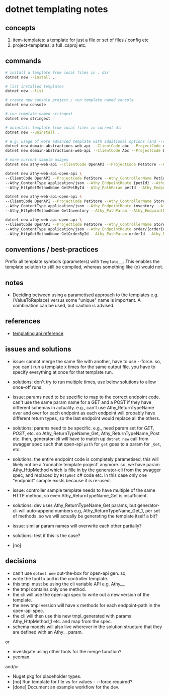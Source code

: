 # dotnet templating notes

## concepts

1. item-templates: a template for just a file or set of files / config etc
2. project-templates: a full .csproj etc.

## commands

```sh
# install a template from local files in . dir
dotnet new --install .

# list installed templates
dotnet new --list

# create new console project / run template named console
dotnet new console

# run template named stringext
dotnet new stringext

# uninstall template from local files in current dir
dotnet new --uninstall .

# e.g. usage of more advanced template with additional options (and --dry-run appended for info)
dotnet new domain-abstractions-web-api --ClientCode abc --ProjectCode def --HttpPort 5200 --HttpsPort 5201 --HasAdaptor false --HasDatabase true --dry-run
dotnet new domain-abstractions-web-api --ClientCode Abc --ProjectCode Def --HttpPort 5200 --HttpsPort 5201 --dry-run

# more current sample usages
dotnet new athy-web-api --ClientCode OpenAPI --ProjectCode PetStore --HttpPort 6000 --HttpsPort 6001

dotnet new athy-web-api-open-api \
--ClientCode OpenAPI --ProjectCode PetStore --Athy_ControllerName PetController --Athy_ControllerRoute /pet \
--Athy_ContentType application/json --Athy_EndpointRoute {petId} --Athy_ReturnTypeName Pet --Athy_ReturnTypeBody JsonStringOfTheSchema \
--Athy_HttpGetMethodName GetPetById --Athy_PathParam petId --Athy_EndpointDescription "Find pet by ID"

dotnet new athy-web-api-open-api \
--ClientCode OpenAPI --ProjectCode PetStore --Athy_ControllerName StoreController --Athy_ControllerRoute /store \
--Athy_ContentType application/json --Athy_EndpointRoute inventory --Athy_ReturnTypeName StatusCodeQuantityMap --Athy_ReturnTypeBody JsonStringOfTheSchema \
--Athy_HttpGetMethodName GetInventory --Athy_PathParam --Athy_EndpointDescription "Returns pet inventories by status"

dotnet new athy-web-api-open-api \
--ClientCode OpenAPI --ProjectCode PetStore --Athy_ControllerName StoreController --Athy_ControllerRoute /store \
--Athy_ContentType application/json --Athy_EndpointRoute order/{orderId} --Athy_ReturnTypeName Order --Athy_ReturnTypeBody JsonStringOfTheSchema \
--Athy_HttpGetMethodName GetOrderById --Athy_PathParam orderId --Athy_EndpointDescription "Find purchase order by ID"
```

## conventions / best-practices

Prefix all template symbols (parameters) with `Template__`. This enables the template solution to still be compiled, whereas something like {x} would not.

## notes

- Deciding between using a parametised approach to the templates e.g. {ValueToReplace} versus some "unique" name is important. A combination can be used, but caution is advised.

## references

- [templating api reference](https://github.com/dotnet/templating/wiki/Reference-for-template.json)

## issues and solutions

- issue: cannot merge the same file with another, have to use --force. so, you can't run a template x times for the same output file.
you have to specify everything at once for that template run.
- solutions: don't try to run multiple times, use below solutions to allow once-off runs.

- issue: params need to be specific to map to the correct endpoint code. can't use the same param name for a GET and a POST if they have different schemas in actuality. e.g., can't use Athy_ReturnTypeName over and over for each endpoint as each endpoint will probably have different return types, so the last endpoint would replace all the others.

- solutions: params need to be specific. e.g., need param set for _GET_, _POST_, etc. so Athy_ReturnTypeName_Get, Athy_ReturnTypeName_Post etc.
then, generator-cli will have to match up `dotnet new` call from swagger spec such that open-api `path` for `get` goes to a param for `_Get`, etc.
- solutions: the entire endpoint code is completely parametised. this will likely not be a 'runnable template project' anymore. so, we have param Athy_HttpMethod
which is fille in by the generator-cli from the swagger spec, and replaced by `HttpGet` c# code etc. in this case only one "endpoint" sample exists because it is re-used.

- issue: controller sample template needs to have multiple of the same HTTP method, so even Athy_ReturnTypeName_Get is insufficient.
- solutions: dev uses Athy_ReturnTypeName_Get params, but generator-cli will auto-append numbers e.g, Athy_ReturnTypeName_Get_1, per set of methods. so we will actually be generating the template itself a bit?

- issue: similar param names will overwrite each other partially?
- solutions: test if this is the case?
- [no]

## decisions

- can't use `dotnet new` out-the-box for open-api gen. so,
- write the tool to pull in the controller template.
- this tmpl must be using the cli variable API e.g. Athy__.
- the tmpl contains only one method.
- the cli will use the open-api spec to write out a new version of the template.
- the new tmpl version will have x methods for each endpoint-path in the open-api spec.
- the cli will then use this new tmpl_generated with params Athy_HttpMethod_1 etc. and map from the spec.
- schema models will also live wherever in the solution structure that they are defined with an Athy__ param.

or

- investigate using other tools for the merge function?
- yeoman.

and/or

- Nuget pkg for placeholder types.
- [no] Run template for file vs for values - --force required?
- [done] Document an example workflow for the dev.
